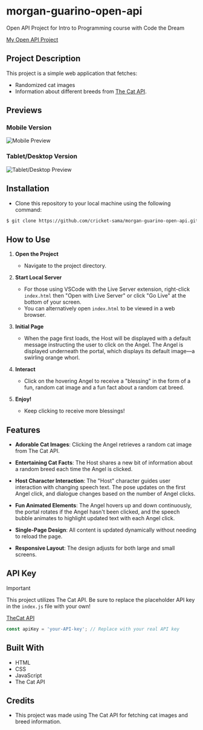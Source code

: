 # morgan-guarino-open-api
Open API Project for Intro to Programming course with Code the Dream

[My Open API Project](https://github.com/cricket-sama/morgan-guarino-open-api)

## Project Description

This project is a simple web application that fetches:
- Randomized cat images
- Information about different breeds
from [The Cat API](https://thecatapi.com/).

## Previews

### Mobile Version

![Mobile Preview](gifs/mobile-preview.gif)

### Tablet/Desktop Version

![Tablet/Desktop Preview](gifs/large-screen-preview.gif)

## Installation

- Clone this repository to your local machine using the following command:
```bash
$ git clone https://github.com/cricket-sama/morgan-guarino-open-api.git
```

## How to Use

1. **Open the Project**
    - Navigate to the project directory.

2.  **Start Local Server**
    -  For those using VSCode with the Live Server   extension, right-click `index.html` then "Open with Live Server" or click "Go Live" at the bottom of your screen.
    - You can alternatively open `index.html` to be viewed in a web browser.

3. **Initial Page**
    - When the page first loads, the Host will be displayed with a default message instructing the user to click on the Angel. The Angel is displayed underneath the portal, which displays its default image—a swirling orange whorl.

4. **Interact**
    - Click on the hovering Angel to receive a "blessing" in the form of a fun, random cat image and a fun fact about a random cat breed.

5. **Enjoy!**
    - Keep clicking to receive more blessings!

## Features

- **Adorable Cat Images**: Clicking the Angel retrieves a random cat image from The Cat API.

- **Entertaining Cat Facts**: The Host shares a new bit of information about a random breed each time the Angel is clicked.

- **Host Character Interaction**: The "Host" character guides user interaction with changing speech text. The pose updates on the first Angel click, and dialogue changes based on the number of Angel clicks.

- **Fun Animated Elements**: The Angel hovers up and down continuously, the portal rotates if the Angel hasn't been clicked, and the speech bubble animates to highlight updated text with each Angel click.

- **Single-Page Design**: All content is updated dynamically without needing to reload the page.

- **Responsive Layout**: The design adjusts for both large and small screens.

## API Key

> [!IMPORTANT]
> This project utilizes The Cat API. Be sure to replace the placeholder API key in the `index.js` file with your own!

[ TheCat API](https://thecatapi.com/)

```javascript
const apiKey = 'your-API-key'; // Replace with your real API key
```

## Built With

- HTML
- CSS
- JavaScript
- The Cat API

## Credits

- This project was made using The Cat API for fetching cat images and breed information.
